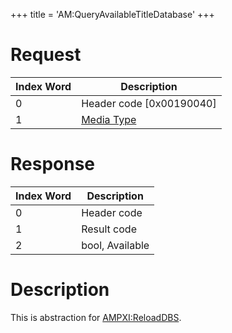 +++
title = 'AM:QueryAvailableTitleDatabase'
+++

# Request

| Index Word | Description                                            |
|------------|--------------------------------------------------------|
| 0          | Header code \[0x00190040\]                             |
| 1          | [Media Type](Filesystem_services#MediaType "wikilink") |

# Response

| Index Word | Description     |
|------------|-----------------|
| 0          | Header code     |
| 1          | Result code     |
| 2          | bool, Available |

# Description

This is abstraction for [AMPXI:ReloadDBS](AMPXI:ReloadDBS "wikilink").

